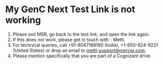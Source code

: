 # My GenC Next Test Link is not working

1. Please exit MSB, go back to the test link, and open the link again. 
2. If this does not work, please get in touch with - Mettl. 
3. For technical queries, call +91-8047189190 \(India\), +1-650-924-9221 \(United States\) or drop an email to [mettl-support@mercer.com](mailto:mettl-support@mercer.com).
4. Please mention specifically that you are part of a Cognizant drive.

